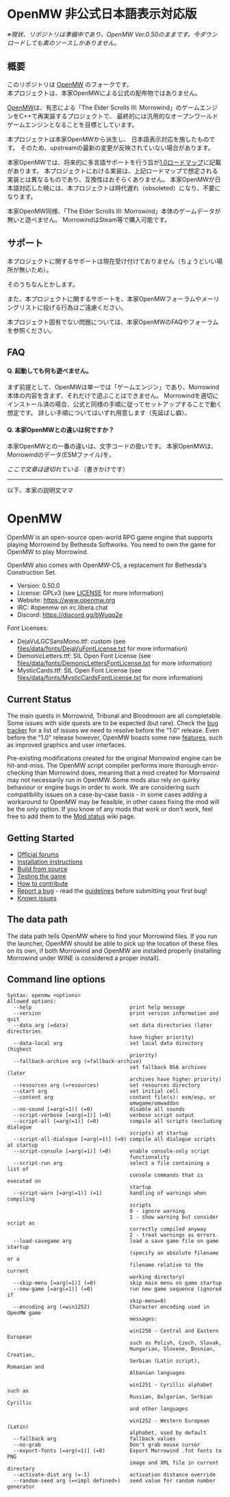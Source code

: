 OpenMW 非公式日本語表示対応版
======

*※現状、リポジトリは準備中であり、OpenMW Ver.0.50のままです。今ダウンロードしても素のソースしかありません。*

概要
------
このリポジトリは [OpenMW](https://github.com/OpenMW/openmw) のフォークです。  
本プロジェクトは、本家OpenMWによる公式の配布物ではありません。

[OpenMW](https://github.com/OpenMW/openmw)は、有志による「The Elder Scrolls III: Morrowind」のゲームエンジンをC++で再実装するプロジェクトで、
最終的には汎用的なオープンワールドゲームエンジンとなることを目標としています。

本プロジェクトは本家OpenMWから派生し、
日本語表示対応を施したものです。
そのため、upstreamの最新の変更が反映されていない場合があります。

本家OpenMWでは、将来的に多言語サポートを行う旨が[1.0ロードマップ](https://gitlab.com/OpenMW/openmw/blob/master/docs/openmw-stage1.md)に記載があります。
本プロジェクトにおける実装は、上記ロードマップで想定される実装とは異なるものであり、互換性はおそらくありません。
本家OpenMWが日本語対応した暁には、本プロジェクトは時代遅れ（obsoleted）になり、不要になります。

本家OpenMW同様、「The Elder Scrolls III: Morrowind」本体のゲームデータが無いと遊べません。
MorrowindはSteam等で購入可能です。


サポート
------

本プロジェクトに関するサポートは現在受け付けておりません（ちょうどいい場所が無いため）。

そのうちなんとかします。

また、本プロジェクトに関するサポートを、本家OpenMWフォーラムやメーリングリストに投げる行為はご遠慮ください。

本プロジェクト固有でない問題については、本家OpenMWのFAQやフォーラムを参照ください。

FAQ
------
#### Q. 起動しても何も遊べません。

まず前提として、OpenMWは単一では「ゲームエンジン」であり、Morrowind本体の内容を含まず、それだけで遊ぶことはできません。
Morrowindを適切にインストール済の場合、公式と同様の手順に従ってセットアップすることで動く想定です。
詳しい手順についてはいずれ用意します（先延ばし癖）。

#### Q. 本家OpenMWとの違いは何ですか？

本家OpenMWとの一番の違いは、文字コードの扱いです。
本家OpenMWは、Morrowindのデータ(ESMファイル)を、

*ここで文章は途切れている* （書きかけです）

---

以下、本家の説明文ママ

OpenMW
======

OpenMW is an open-source open-world RPG game engine that supports playing Morrowind by Bethesda Softworks. You need to own the game for OpenMW to play Morrowind.

OpenMW also comes with OpenMW-CS, a replacement for Bethesda's Construction Set.

* Version: 0.50.0
* License: GPLv3 (see [LICENSE](https://gitlab.com/OpenMW/openmw/-/raw/master/LICENSE) for more information)
* Website: https://www.openmw.org
* IRC: #openmw on irc.libera.chat
* Discord: https://discord.gg/bWuqq2e


Font Licenses:
* DejaVuLGCSansMono.ttf: custom (see [files/data/fonts/DejaVuFontLicense.txt](https://gitlab.com/OpenMW/openmw/-/raw/master/files/data/fonts/DejaVuFontLicense.txt) for more information)
* DemonicLetters.ttf: SIL Open Font License (see [files/data/fonts/DemonicLettersFontLicense.txt](https://gitlab.com/OpenMW/openmw/-/raw/master/files/data/fonts/DemonicLettersFontLicense.txt) for more information)
* MysticCards.ttf: SIL Open Font License (see [files/data/fonts/MysticCardsFontLicense.txt](https://gitlab.com/OpenMW/openmw/-/raw/master/files/data/fonts/MysticCardsFontLicense.txt) for more information)

Current Status
--------------

The main quests in Morrowind, Tribunal and Bloodmoon are all completable. Some issues with side quests are to be expected (but rare). Check the [bug tracker](https://gitlab.com/OpenMW/openmw/-/issues/?milestone_title=openmw-1.0) for a list of issues we need to resolve before the "1.0" release. Even before the "1.0" release however, OpenMW boasts some new [features](https://wiki.openmw.org/index.php?title=Features), such as improved graphics and user interfaces.

Pre-existing modifications created for the original Morrowind engine can be hit-and-miss. The OpenMW script compiler performs more thorough error-checking than Morrowind does, meaning that a mod created for Morrowind may not necessarily run in OpenMW. Some mods also rely on quirky behaviour or engine bugs in order to work. We are considering such compatibility issues on a case-by-case basis - in some cases adding a workaround to OpenMW may be feasible, in other cases fixing the mod will be the only option. If you know of any mods that work or don't work, feel free to add them to the [Mod status](https://wiki.openmw.org/index.php?title=Mod_status) wiki page.

Getting Started
---------------

* [Official forums](https://forum.openmw.org/)
* [Installation instructions](https://openmw.readthedocs.io/en/latest/manuals/installation/index.html)
* [Build from source](https://wiki.openmw.org/index.php?title=Development_Environment_Setup)
* [Testing the game](https://wiki.openmw.org/index.php?title=Testing)
* [How to contribute](https://wiki.openmw.org/index.php?title=Contribution_Wanted)
* [Report a bug](https://gitlab.com/OpenMW/openmw/issues) - read the [guidelines](https://wiki.openmw.org/index.php?title=Bug_Reporting_Guidelines) before submitting your first bug!
* [Known issues](https://gitlab.com/OpenMW/openmw/issues?label_name%5B%5D=Bug)

The data path
-------------

The data path tells OpenMW where to find your Morrowind files. If you run the launcher, OpenMW should be able to pick up the location of these files on its own, if both Morrowind and OpenMW are installed properly (installing Morrowind under WINE is considered a proper install).

Command line options
--------------------

    Syntax: openmw <options>
    Allowed options:
      --help                                print help message
      --version                             print version information and quit
      --data arg (=data)                    set data directories (later directories
                                            have higher priority)
      --data-local arg                      set local data directory (highest
                                            priority)
      --fallback-archive arg (=fallback-archive)
                                            set fallback BSA archives (later
                                            archives have higher priority)
      --resources arg (=resources)          set resources directory
      --start arg                           set initial cell
      --content arg                         content file(s): esm/esp, or
                                            omwgame/omwaddon
      --no-sound [=arg(=1)] (=0)            disable all sounds
      --script-verbose [=arg(=1)] (=0)      verbose script output
      --script-all [=arg(=1)] (=0)          compile all scripts (excluding dialogue
                                            scripts) at startup
      --script-all-dialogue [=arg(=1)] (=0) compile all dialogue scripts at startup
      --script-console [=arg(=1)] (=0)      enable console-only script
                                            functionality
      --script-run arg                      select a file containing a list of
                                            console commands that is executed on
                                            startup
      --script-warn [=arg(=1)] (=1)         handling of warnings when compiling
                                            scripts
                                            0 - ignore warning
                                            1 - show warning but consider script as
                                            correctly compiled anyway
                                            2 - treat warnings as errors
      --load-savegame arg                   load a save game file on game startup
                                            (specify an absolute filename or a
                                            filename relative to the current
                                            working directory)
      --skip-menu [=arg(=1)] (=0)           skip main menu on game startup
      --new-game [=arg(=1)] (=0)            run new game sequence (ignored if
                                            skip-menu=0)
      --encoding arg (=win1252)             Character encoding used in OpenMW game
                                            messages:

                                            win1250 - Central and Eastern European
                                            such as Polish, Czech, Slovak,
                                            Hungarian, Slovene, Bosnian, Croatian,
                                            Serbian (Latin script), Romanian and
                                            Albanian languages

                                            win1251 - Cyrillic alphabet such as
                                            Russian, Bulgarian, Serbian Cyrillic
                                            and other languages

                                            win1252 - Western European (Latin)
                                            alphabet, used by default
      --fallback arg                        fallback values
      --no-grab                             Don't grab mouse cursor
      --export-fonts [=arg(=1)] (=0)        Export Morrowind .fnt fonts to PNG
                                            image and XML file in current directory
      --activate-dist arg (=-1)             activation distance override
      --random-seed arg (=<impl defined>)   seed value for random number generator
